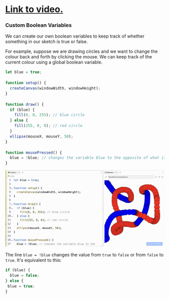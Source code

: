 # [Link to video.](https://www.youtube.com/watch?v=BybZpoQWfQQ&list=PLVD25niNi0BnKbPM0lUEfNYcWixQZ98cY)

### Custom Boolean Variables

We can create our own boolean variables to keep track of whether something in our sketch is true or false. 

For example, suppose we are drawing circles and we want to change the colour back and forth by clicking the mouse. We can keep track of the current colour using a global boolean variable.

```js
let blue = true;

function setup() {
  createCanvas(windowWidth, windowHeight);
}

function draw() {
  if (blue) {
    fill(0, 0, 255); // blue circle
  } else {
    fill(255, 0, 0); // red circle
  }
  ellipse(mouseX, mouseY, 50);
}

function mousePressed() {
  blue = !blue; // changes the variable blue to the opposite of what it was before
}
```

![](../../Images/Red_And_Blue.png)

The line `blue = !blue` changes the value from `true` to `false` or from `false` to `true`. It's equivalent to this:

```js
if (blue) {
  blue = false;
} else {
 blue = true;
}
```
